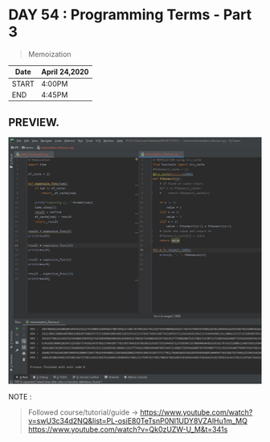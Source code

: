# DAY 54 : Programming Terms - Part 3

> Memoization 



| Date | April 24,2020 |
| ------ | ------ |
| START | 4:00PM |
| END | 4:45PM |


## PREVIEW.
![Preview](Untitled.jpg)


NOTE : 
> Followed course/tutorial/guide -> https://www.youtube.com/watch?v=swU3c34d2NQ&list=PL-osiE80TeTsnP0Nl1UDY8VZAlHu1m_MQ
> https://www.youtube.com/watch?v=Qk0zUZW-U_M&t=341s
